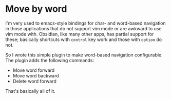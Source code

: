 # Move by word

I'm very used to emacs-style bindings for char- and word-based navigation in those applications that do not support vim mode or are awkward to use vim mode with. Obsidian, like many other apps, has partial support for these; basically shortcuts with `control` key work and those with `option` do not.

So I wrote this simple plugin to make word-based navigation configurable. The plugin adds the following commands:

- Move word forward
- Move word backward
- Delete word forward

That's basically all of it.
